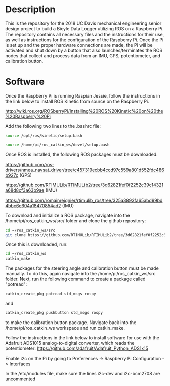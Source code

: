 # Description

This is the repository for the 2018 UC Davis mechanical engineering senior design project to build a Bicyle Data Logger utilizing ROS on a 
Raspberry Pi. The repository contains all necessary files and the instructions for their use, as well as instructions for the configuration
of the Raspberry Pi. Once the Pi is set up and the proper hardware connections are made, the Pi will be activated and shut
down by a button that also launches/terminates the ROS nodes that collect and process data from an IMU, GPS, potentiometer, and 
calibration button.

# Software
Once the Raspberry Pi is running Raspian Jessie, follow the instructions in the link below to install ROS Kinetic from source on the 
Raspberry Pi.

http://wiki.ros.org/ROSberryPi/Installing%20ROS%20Kinetic%20on%20the%20Raspberry%20Pi

Add the following two lines to the .bashrc file:

```bash
source /opt/ros/kinetic/setup.bash
```
```bash
source /home/pi/ros_catkin_ws/devel/setup.bash
```


Once ROS is installed, the following ROS packages must be downloaded:

https://github.com/ros-drivers/nmea_navsat_driver/tree/c457319ecbb4ccd97c559a801d552fdc486b927c (GPS)

https://github.com/RTIMULib/RTIMULib2/tree/3d62821fef0f2252c39c14321a68d8cf3a63b9ae (IMU)

https://github.com/romainreignier/rtimulib_ros/tree/325a3893fa65abd99bd4bbc6e604a18470854ad2 (IMU)


To download and initialize a ROS package, navigate into the /home/pi/ros_catkin_ws/src/ folder and clone the github repository:

```bash
cd ~/ros_catkin_ws/src
git clone https://github.com/RTIMULib/RTIMULib2/tree/3d62821fef0f2252c39c14321a68d8cf3a63b9ae
```

Once this is downloaded, run:

```bash
cd ~/ros_catkin_ws
catkin_make
```

The packages for the steering angle and calibration button must be made manually. To do this, again navigate into the 
/home/pi/ros_catkin_ws/src folder. Next, run the following command to create a package called "potread":
```bash
catkin_create_pkg potread std_msgs rospy
```
and
```bash
catkin_create_pkg pushbutton std_msgs rospy
```
to make the calibration button package. Navigate back into the /home/pi/ros_catkin_ws
workspace and run catkin_make.

Follow the instructions in the link below to install software for use with the Adafruit ADS1015 analog-to-digital converter, which reads
the potentiometer:
https://github.com/adafruit/Adafruit_Python_ADS1x15

Enable i2c on the Pi by going to Preferences -> Raspberry Pi Configuration -> Interfaces

In the /etc/modules file, make sure the lines i2c-dev and i2c-bcm2708 are uncommented
